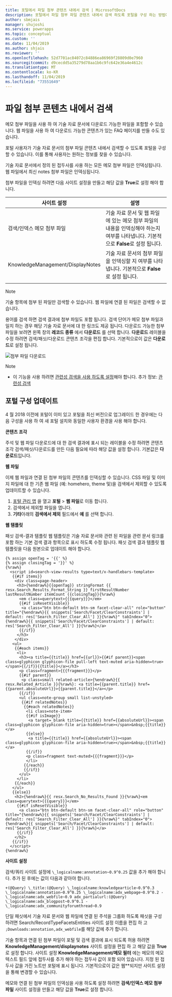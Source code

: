 ```yaml
---
title: 포털에서 파일 첨부 콘텐츠 내에서 검색 | MicrosoftDocs
description: 포털에서 파일 첨부 파일 콘텐츠 내에서 검색 하도록 포털을 구성 하는 방법에 대해 알아봅니다.
author: sbmjais
manager: shujoshi
ms.service: powerapps
ms.topic: conceptual
ms.custom: ''
ms.date: 11/04/2019
ms.author: shjais
ms.reviewer: ''
ms.openlocfilehash: 52d7701ac84072c84886ea86969f28809d0e7960
ms.sourcegitcommit: d9cecdd5a35279d78aa1b6c9fc642e36a4e4612c
ms.translationtype: MT
ms.contentlocale: ko-KR
ms.lasthandoff: 11/04/2019
ms.locfileid: "73551649"
---
```

# <a name="search-within-file-attachment-content"></a>파일 첨부 콘텐츠 내에서 검색

메모 첨부 파일을 사용 하 여 기술 자료 문서에 다운로드 가능한 파일을 포함할 수 있습니다. 웹 파일을 사용 하 여 다운로드 가능한 콘텐츠가 있는 FAQ 페이지를 만들 수도 있습니다.

포털 사용자가 기술 자료 문서의 첨부 파일 콘텐츠 내에서 검색할 수 있도록 포털을 구성할 수 있습니다. 이를 통해 사용자는 원하는 정보를 찾을 수 있습니다.

기술 자료 문서에서 정의 된 접두사를 사용 하는 모든 메모 첨부 파일은 인덱싱됩니다. 웹 파일에서 최신 notes 첨부 파일은 인덱싱됩니다.

첨부 파일을 인덱싱 하려면 다음 사이트 설정을 만들고 해당 값을 **True**로 설정 해야 합니다.

|사이트 설정|설명|
|------------|-----------|
|검색/인덱스 메모 첨부 파일|기술 자료 문서 및 웹 파일에 있는 메모 첨부 파일의 내용을 인덱싱해야 하는지 여부를 나타냅니다. 기본적으로 **False**로 설정 됩니다.|
|KnowledgeManagement/DisplayNotes|기술 자료 문서의 첨부 파일을 인덱싱할 지 여부를 나타냅니다. 기본적으로 **False**로 설정 됩니다.|
|||

> [!NOTE]
> 기술 항목에 첨부 된 파일만 검색할 수 있습니다. 웹 파일에 연결 된 파일은 검색할 수 없습니다.

용어를 검색 하면 검색 결과에 첨부 파일도 포함 됩니다. 검색 단어가 메모 첨부 파일과 일치 하는 경우 해당 기술 자료 문서에 대 한 링크도 제공 됩니다. 다운로드 가능한 첨부 파일을 보려면 왼쪽 창의 **레코드 종류** 에서 **다운로드** 를 선택 합니다. **다운로드** 레이블을 수정 하려면 검색/패싯/다운로드 콘텐츠 조각을 편집 합니다. 기본적으로이 값은 **다운로드**로 설정 됩니다.

![첨부 파일 다운로드](../media/search-attachment-content.png "첨부 파일 다운로드") 

> [!NOTE]
> - 이 기능을 사용 하려면 [관련성 검색을 사용 하도록 설정](https://docs.microsoft.com/dynamics365/customer-engagement/admin/configure-relevance-search-organization)해야 합니다. 추가 정보: [관련성 검색](https://docs.microsoft.com/dynamics365/customer-engagement/basics/relevance-search-results)
 
## <a name="update-portal-configurations"></a>포털 구성 업데이트

4 월 2018 이전에 포털이 이미 있고 포털을 최신 버전으로 업그레이드 한 경우에는 다음 구성을 사용 하 여 새 포털 설치와 동일한 사용자 환경을 사용 해야 합니다.

**콘텐츠 조각**

주석 및 웹 파일 다운로드에 대 한 검색 결과에 표시 되는 레이블을 수정 하려면 콘텐츠 조각 검색/패싯/다운로드를 만든 다음 필요에 따라 해당 값을 설정 합니다. 기본값은 **다운로드**입니다.

**웹 파일**

이제 웹 파일과 연결 된 첨부 파일의 콘텐츠를 인덱싱할 수 있습니다. CSS 파일 및 이미지 파일에 대 한 기존 웹 파일 (예: homehero, theme 및)을 검색에서 제외할 수 있도록 업데이트할 수 있습니다. 

1. [포털 관리 앱](configure-portal.md) 을 열고 **포털** > **웹 파일**로 이동 합니다.
2. 검색에서 제외할 파일을 엽니다.
3. **기타**아래의 **검색에서 제외** 필드에서 **예** 를 선택 합니다.

**웹 템플릿**

패싯 검색-결과 템플릿 웹 템플릿은 기술 자료 문서와 관련 된 파일을 관련 문서 링크를 포함 하는 기본 검색 결과 항목으로 표시 하도록 수정 됩니다. 패싯 검색 결과 템플릿 웹 템플릿을 다음 원본으로 업데이트 해야 합니다.

```
{% assign openTag = '{{' %}
{% assign closingTag = '}}' %}
{%raw%}
  <script id=search-view-results type=text/x-handlebars-template>
   {{#if items}}
    <div class=page-header>
     <h3>{%endraw%}{{openTag}} stringFormat {{ resx.Search_Results_Format_String }} firstResultNumber lastResultNumber itemCount {{closingTag}}{%raw%}
      <em class=querytext>{{{query}}}</em>
      {{#if isResetVisible}}
       <a class="btn btn-default btn-sm facet-clear-all" role="button" title="{%endraw%}{{ snippets['Search/Facet/ClearConstraints'] | default: res['Search_Filter_Clear_All'] }}{%raw%}" tabIndex="0">{%endraw%}{{ snippets['Search/Facet/ClearConstraints'] | default: res['Search_Filter_Clear_All'] }}{%raw%}</a>
      {{/if}}
     </h3>
    </div>
   <ul>
    {{#each items}}
     <li>
      <h3><a title={{title}} href={{url}}>{{#if parent}}<span class=glyphicon glyphicon-file pull-left text-muted aria-hidden=true></span>{{/if}}{{title}}</a></h3>
      <p class=fragment>{{{fragment}}}</p>
      {{#if parent}}
       <p class=small related-article>{%endraw%}{{ resx.Related_Article }}{%raw%}: <a title={{parent.title}} href={{parent.absoluteUrl}}>{{parent.title}}</a></p>
      {{/if}}
      <ul class=note-group small list-unstyled>
       {{#if relatedNotes}}
        {{#each relatedNotes}}
         <li class=note-item>
         {{#if isImage}}
          <a target=_blank title={{title}} href={{absoluteUrl}}><span class=glyphicon glyphicon-file aria-hidden=true></span>&nbsp;{{title}}</a>
         {{else}}
          <a title={{title}} href={{absoluteUrl}}><span class=glyphicon glyphicon-file aria-hidden=true></span>&nbsp;{{title}}</a>
         {{/if}}
         <p class=fragment text-muted>{{{fragment}}}</p>
         </li>
        {{/each}}
        {{/if}}
      </ul>
     </li>
    {{/each}}
   </ul>
   {{else}}
    <h2>{%endraw%}{{ resx.Search_No_Results_Found }}{%raw%}<em class=querytext>{{{query}}}</em>
     {{#if isResetVisible}}
      <a class="btn btn-default btn-sm facet-clear-all" role="button" title="{%endraw%}{{ snippets['Search/Facet/ClearConstraints'] | default: res['Search_Filter_Clear_All'] }}{%raw%}" tabIndex="0">{%endraw%}{{ snippets['Search/Facet/ClearConstraints'] | default: res['Search_Filter_Clear_All'] }}{%raw%}</a>
     {{/if}}
    </h2>
   {{/if}}
  </script>
{%endraw%}
```

**사이트 설정**

검색/쿼리 사이트 설정에 `\_logicalname:annotation~0.9^0.25` 값을 추가 해야 합니다. 추가 된 후에는 값이 다음과 같아야 합니다.
```
+(@Query) \_title:(@Query) \_logicalname:knowledgearticle~0.9^0.3 \_logicalname:annotation~0.9^0.25 \_logicalname:adx_webpage~0.9^0.2 -\_logicalname:adx_webfile~0.9 adx_partialurl:(@Query) \_logicalname:adx_blogpost~0.9^0.1 -\_logicalname:adx_communityforumthread~0.9
```

단일 패싯에서 기술 자료 문서와 웹 파일에 연결 된 주석을 그룹화 하도록 패싯을 구성 하려면 Search/RecordTypeFacetsEntities 사이트 설정 이름을 편집 하 고 `;Downloads:annotation,adx_webfile`를 해당 값에 추가 합니다.

기술 항목과 연결 된 첨부 파일이 포털 및 검색 결과에 표시 되도록 허용 하려면 **KnowledgeManagement/displaynotes** 사이트 설정을 편집 하 고 해당 값을 **True**로 설정 합니다. 사이트 설정 **KnowledgeManagement/메모 필터** 에는 메모의 메모 텍스트 필드 앞에 접두사를 추가 해야 하는 접두사 값이 포함 되어 있습니다. 지정 된 접두사 값을 가진 노트만 포털에 표시 됩니다. 기본적으로이 값은 웹\*\*되지만 사이트 설정을 통해 변경할 수 있습니다.

메모와 연결 된 첨부 파일의 인덱싱을 사용 하도록 설정 하려면 **검색/인덱스 메모 첨부 파일** 사이트 설정을 만들고 해당 값을 **True**로 설정 합니다.
